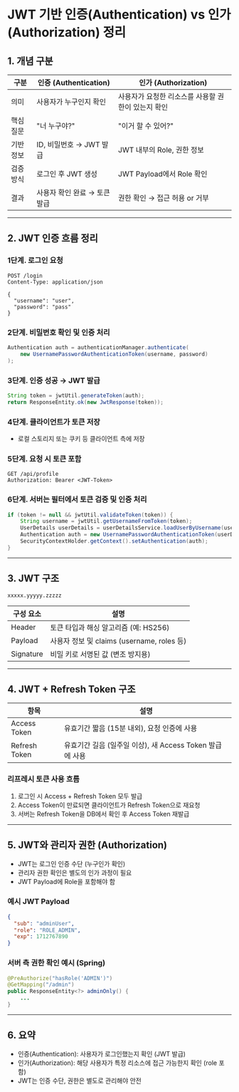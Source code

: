 
# JWT 기반 인증(Authentication) vs 인가(Authorization) 정리

## 1. 개념 구분

| 구분 | 인증 (Authentication) | 인가 (Authorization) |
|------|------------------------|------------------------|
| 의미 | 사용자가 누구인지 확인 | 사용자가 요청한 리소스를 사용할 권한이 있는지 확인 |
| 핵심 질문 | "너 누구야?" | "이거 할 수 있어?" |
| 기반 정보 | ID, 비밀번호 → JWT 발급 | JWT 내부의 Role, 권한 정보 |
| 검증 방식 | 로그인 후 JWT 생성 | JWT Payload에서 Role 확인 |
| 결과 | 사용자 확인 완료 → 토큰 발급 | 권한 확인 → 접근 허용 or 거부 |

---

## 2. JWT 인증 흐름 정리

### 1단계. 로그인 요청

```http
POST /login
Content-Type: application/json

{
  "username": "user",
  "password": "pass"
}
```

### 2단계. 비밀번호 확인 및 인증 처리

```java
Authentication auth = authenticationManager.authenticate(
    new UsernamePasswordAuthenticationToken(username, password)
);
```

### 3단계. 인증 성공 → JWT 발급

```java
String token = jwtUtil.generateToken(auth);
return ResponseEntity.ok(new JwtResponse(token));
```

### 4단계. 클라이언트가 토큰 저장
- 로컬 스토리지 또는 쿠키 등 클라이언트 측에 저장

### 5단계. 요청 시 토큰 포함

```http
GET /api/profile
Authorization: Bearer <JWT-Token>
```

### 6단계. 서버는 필터에서 토큰 검증 및 인증 처리

```java
if (token != null && jwtUtil.validateToken(token)) {
    String username = jwtUtil.getUsernameFromToken(token);
    UserDetails userDetails = userDetailsService.loadUserByUsername(username);
    Authentication auth = new UsernamePasswordAuthenticationToken(userDetails, null, userDetails.getAuthorities());
    SecurityContextHolder.getContext().setAuthentication(auth);
}
```

---

## 3. JWT 구조

```
xxxxx.yyyyy.zzzzz
```

| 구성 요소 | 설명 |
|-----------|------|
| Header | 토큰 타입과 해싱 알고리즘 (예: HS256) |
| Payload | 사용자 정보 및 claims (username, roles 등) |
| Signature | 비밀 키로 서명된 값 (변조 방지용) |

---

## 4. JWT + Refresh Token 구조

| 항목 | 설명 |
|------|------|
| Access Token | 유효기간 짧음 (15분 내외), 요청 인증에 사용 |
| Refresh Token | 유효기간 길음 (일주일 이상), 새 Access Token 발급에 사용 |

### 리프레시 토큰 사용 흐름

1. 로그인 시 Access + Refresh Token 모두 발급
2. Access Token이 만료되면 클라이언트가 Refresh Token으로 재요청
3. 서버는 Refresh Token을 DB에서 확인 후 Access Token 재발급

---

## 5. JWT와 관리자 권한 (Authorization)

- JWT는 로그인 인증 수단 (누구인가 확인)
- 관리자 권한 확인은 별도의 인가 과정이 필요
- JWT Payload에 Role을 포함해야 함

### 예시 JWT Payload

```json
{
  "sub": "adminUser",
  "role": "ROLE_ADMIN",
  "exp": 1712767890
}
```

### 서버 측 권한 확인 예시 (Spring)

```java
@PreAuthorize("hasRole('ADMIN')")
@GetMapping("/admin")
public ResponseEntity<?> adminOnly() {
    ...
}
```

---

## 6. 요약

- 인증(Authentication): 사용자가 로그인했는지 확인 (JWT 발급)
- 인가(Authorization): 해당 사용자가 특정 리소스에 접근 가능한지 확인 (role 포함)
- JWT는 인증 수단, 권한은 별도로 관리해야 안전

